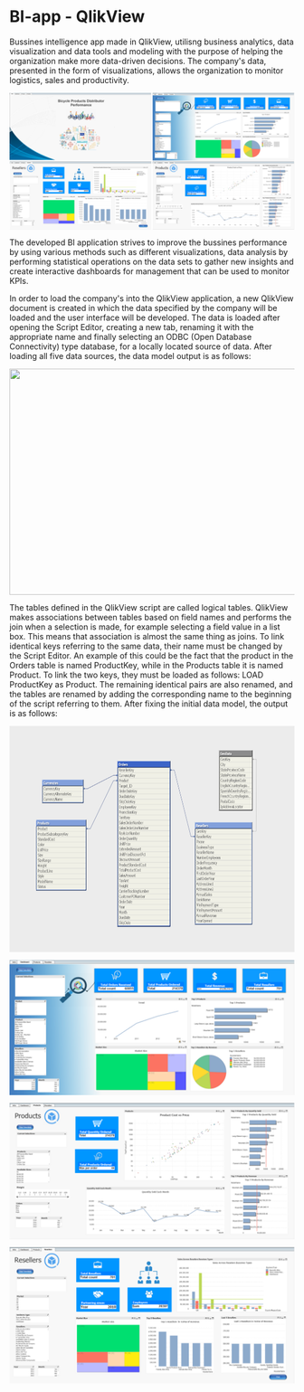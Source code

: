 # BI-app - QlikView
Bussines intelligence app made in QlikView, utilisng business analytics, data visualization and data tools and modeling with the purpose of helping the organization make more data-driven decisions. The company's data, presented in the form of visualizations, allows the organization to monitor logistics, sales and productivity.

<p align="center">
<img align="center" src="https://github.com/PmnAngelov/BI-app/blob/main/imgs/Overall.png" />
</p>


The developed BI application strives to improve the bussines performance by using various methods such as different visualizations, data analysis by performing statistical operations on the data sets to gather new insights and create interactive dashboards for management that can be used to monitor KPIs.

In order to load the company's into the QlikView application, a new QlikView document is created in which the data specified by the company will be loaded and the user interface will be developed. The data is loaded after opening the Script Editor, creating a new tab, renaming it with the appropriate name and finally selecting an ODBC (Open Database Connectivity) type database, for a locally located source of data. After loading all five data sources, the data model output is as follows:

<p align="center">
<img align="center" src="https://github.com/PmnAngelov/BI-app-QlikView/blob/main/imgs/FirstDataModel.PNG" width="800" height="400" />
</p>

The tables defined in the QlikView script are called logical tables. QlikView makes associations between tables based on field names and performs the join when a selection is made, for example selecting a field value in a list box. This means that association is almost the same thing as joins. To link identical keys referring to the same data, their name must be changed by the Script Editor. An example of this could be the fact that the product in the Orders table is named ProductKey, while in the Products table it is named Product. To link the two keys, they must be loaded as follows: LOAD ProductKey as Product. The remaining identical pairs are also renamed, and the tables are renamed by adding the corresponding name to the beginning of the script referring to them. After fixing the initial data model, the output is as follows:

<p align="center">
<img align="center" src="https://github.com/PmnAngelov/BI-app/blob/main/imgs/Tables.PNG" width="800" height="400" />
</p>


<p align="center">
<img align="center" src="https://github.com/PmnAngelov/BI-app/blob/main/imgs/MainDashboard.PNG " />
</p>


<p align="center">
<img align="center" src="https://github.com/PmnAngelov/BI-app/blob/main/imgs/Products.PNG" />
</p>

<p align="center">
<img align="center" src="https://github.com/PmnAngelov/BI-app/blob/main/imgs/Resellers.PNG" />
</p>








